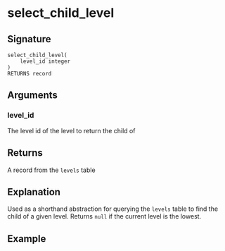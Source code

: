# select_child_level

## Signature
    select_child_level(
	    level_id integer
    )
    RETURNS record

## Arguments

### level_id

The level id of the level to return the child of

## Returns

A record from the `levels` table

## Explanation

Used as a shorthand abstraction for querying the `levels` table to find the child of a given level. Returns `null` if the current level is the lowest.

## Example